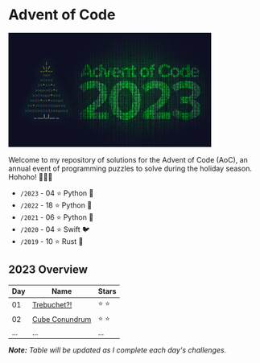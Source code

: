 # Advent of Code

<a href="https://adventofcode.com/2023"><img src="2023/calender.png" width="80%" /></a>

Welcome to my repository of solutions for the Advent of Code (AoC), an annual event of programming puzzles to solve during the holiday season. Hohoho! 🎄🎅🎄
- `/2023` - 04 ⭐ Python 🐍
- `/2022` - 18 ⭐ Python 🐍
- `/2021` - 06 ⭐ Python 🐍
- `/2020` - 04 ⭐ Swift 🐦
- `/2019` - 10 ⭐ Rust 🦀

## 2023 Overview

| Day | Name                                                   | Stars |
| --- |--------------------------------------------------------|-------|
| 01  | [Trebuchet?!](https://adventofcode.com/2023/day/1)     | ⭐ ⭐   |
| 02  | [Cube Conundrum](https://adventofcode.com/2023/day/2/) | ⭐ ⭐   |
| ... | ...                                                    | ...   |

_**Note:** Table will be updated as I complete each day's challenges._